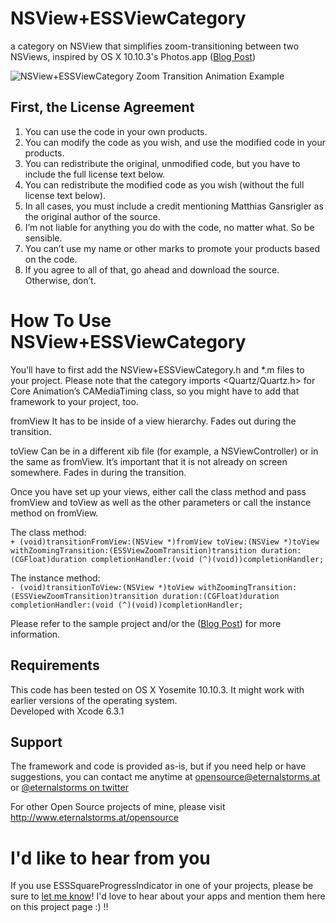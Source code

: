 # NSView+ESSViewCategory
a category on NSView that simplifies zoom-transitioning between two NSViews, inspired by OS X 10.10.3's Photos.app ([Blog Post](https://eternalstorms.wordpress.com/?p=387))

![NSView+ESSViewCategory Zoom Transition Animation Example](http://eternalstorms.at/opensource/NSViewESSViewCategory/zoomtransition.gif "NSView+ESSViewCategory Zoom Transition Animation Example")

## First, the License Agreement

1) You can use the code in your own products.  
2) You can modify the code as you wish, and use the modified code in your products.  
3) You can redistribute the original, unmodified code, but you have to include the full license text below.  
4) You can redistribute the modified code as you wish (without the full license text below).  
5) In all cases, you must include a credit mentioning Matthias Gansrigler as the original author of the source.  
6) I’m not liable for anything you do with the code, no matter what. So be sensible.  
7) You can’t use my name or other marks to promote your products based on the code.  
8) If you agree to all of that, go ahead and download the source. Otherwise, don’t.

# How To Use NSView+ESSViewCategory

You’ll have to first add the NSView+ESSViewCategory.h and *.m files to your project.
Please note that the category imports <Quartz/Quartz.h> for Core Animation’s CAMediaTiming class, so you might have to add that framework to your project, too.

fromView
It has to be inside of a view hierarchy. Fades out during the transition.

toView
Can be in a different xib file (for example, a NSViewController) or in the same as fromView. It’s important that it is not already on screen somewhere. Fades in during the transition.

Once you have set up your views, either call the class method and pass fromView and toView as well as the other parameters or call the instance method on fromView.

The class method:  
`+ (void)transitionFromView:(NSView *)fromView toView:(NSView *)toView withZoomingTransition:(ESSViewZoomTransition)transition duration:(CGFloat)duration completionHandler:(void (^)(void))completionHandler;`

The instance method:  
`- (void)transitionToView:(NSView *)toView withZoomingTransition:(ESSViewZoomTransition)transition duration:(CGFloat)duration completionHandler:(void (^)(void))completionHandler;`

Please refer to the sample project and/or the ([Blog Post](https://eternalstorms.wordpress.com/?p=387)) for more information.

## Requirements
This code has been tested on OS X Yosemite 10.10.3. It might work with earlier versions of the operating system.  
Developed with Xcode 6.3.1

## Support
The framework and code is provided as-is, but if you need help or have suggestions, you can contact me anytime at [opensource@eternalstorms.at](mailto:opensource@eternalstorms.at) or [@eternalstorms on twitter](http://twitter.com/eternalstorms)

For other Open Source projects of mine, please visit http://www.eternalstorms.at/opensource

# I'd like to hear from you
If you use ESSSquareProgressIndicator in one of your projects, please be sure to [let me know](mailto:opensource@eternalstorms.at)! I'd love to hear about your apps and mention them here on this project page :) !!